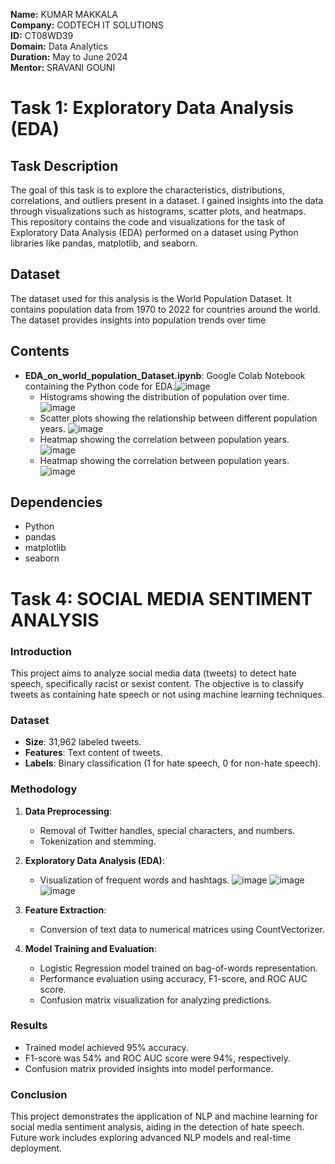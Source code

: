 **Name:** KUMAR MAKKALA  
**Company:** CODTECH IT SOLUTIONS  
**ID:** CT08WD39  
**Domain:** Data Analytics  
**Duration:** May to June 2024  
**Mentor:** SRAVANI GOUNI


# Task 1: Exploratory Data Analysis (EDA)

## Task Description
The goal of this task is to explore the characteristics, distributions, correlations, and outliers present in a dataset. I gained insights into the data through visualizations such as histograms, scatter plots, and heatmaps. This repository contains the code and visualizations for the task of Exploratory Data Analysis (EDA) performed on a dataset using Python libraries like pandas, matplotlib, and seaborn.

## Dataset
The dataset used for this analysis is the World Population Dataset. It contains population data from 1970 to 2022 for countries around the world. The dataset provides insights into population trends over time

## Contents
- **EDA_on_world_population_Dataset.ipynb**: Google Colab Notebook containing the Python code for EDA.![image](https://github.com/Makkala-Kumar/COD-Internship-Tasks/assets/136322019/75d0836c-587a-4166-a174-094551b1616a)
  - Histograms showing the distribution of population over time. ![image](https://github.com/Makkala-Kumar/COD-Internship-Tasks/assets/136322019/eba80000-718f-43f1-af75-10d3c58e95b8)
  - Scatter plots showing the relationship between different population years. ![image](https://github.com/Makkala-Kumar/COD-Internship-Tasks/assets/136322019/43e76354-c187-4ee6-9f3b-5a44bf22937a)
  - Heatmap showing the correlation between population years. ![image](https://github.com/Makkala-Kumar/COD-Internship-Tasks/assets/136322019/5a06c94b-4991-4540-839c-9b04e75dd06e)
  - Heatmap showing the correlation between population years. ![image](https://github.com/Makkala-Kumar/COD-Internship-Tasks/assets/136322019/72bf6fc9-cfb2-492b-95f0-cd0e833cd148)

## Dependencies
- Python
- pandas
- matplotlib
- seaborn


# Task 4: SOCIAL MEDIA SENTIMENT ANALYSIS
### Introduction
This project aims to analyze social media data (tweets) to detect hate speech, specifically racist or sexist content. The objective is to classify tweets as containing hate speech or not using machine learning techniques.

### Dataset
- **Size**: 31,962 labeled tweets.
- **Features**: Text content of tweets.
- **Labels**: Binary classification (1 for hate speech, 0 for non-hate speech).

### Methodology
1. **Data Preprocessing**: 
   - Removal of Twitter handles, special characters, and numbers.
   - Tokenization and stemming.
   
2. **Exploratory Data Analysis (EDA)**:
   - Visualization of frequent words and hashtags.
      ![image](https://github.com/Makkala-Kumar/COD-Internship-Tasks/assets/136322019/8a4b751c-d860-4774-8110-2a3a77f639b0) ![image](https://github.com/Makkala-Kumar/COD-Internship-Tasks/assets/136322019/66d96e2e-4bd6-46bf-acab-51af7b00305c) ![image](https://github.com/Makkala-Kumar/COD-Internship-Tasks/assets/136322019/0c36e1a8-e179-40b3-a6b3-49918b632367)
     
3. **Feature Extraction**:
   - Conversion of text data to numerical matrices using CountVectorizer.


4. **Model Training and Evaluation**:
   - Logistic Regression model trained on bag-of-words representation.
   - Performance evaluation using accuracy, F1-score, and ROC AUC score.
   - Confusion matrix visualization for analyzing predictions.

### Results
- Trained model achieved 95% accuracy.
- F1-score was 54% and ROC AUC score were 94%, respectively.
- Confusion matrix provided insights into model performance.

### Conclusion
This project demonstrates the application of NLP and machine learning for social media sentiment analysis, aiding in the detection of hate speech. Future work includes exploring advanced NLP models and real-time deployment.
